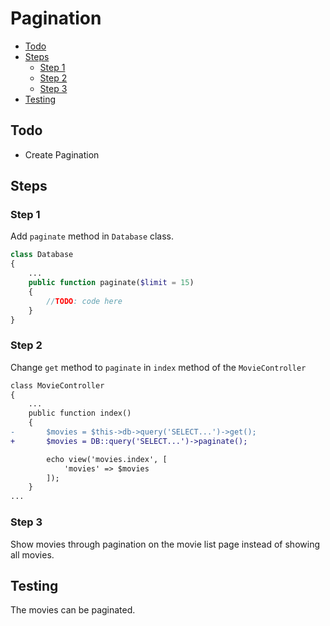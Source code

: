 # Pagination <!-- omit from toc -->

- [Todo](#todo)
- [Steps](#steps)
  - [Step 1](#step-1)
  - [Step 2](#step-2)
  - [Step 3](#step-3)
- [Testing](#testing)

## Todo

- Create Pagination

## Steps

### Step 1

Add `paginate` method in `Database` class.

```php
class Database
{
    ...
    public function paginate($limit = 15)
    {
        //TODO: code here
    }
}
```

### Step 2

Change `get` method to `paginate` in `index` method of the `MovieController`

```diff
class MovieController
{
    ...
    public function index()
    {
-       $movies = $this->db->query('SELECT...')->get();
+       $movies = DB::query('SELECT...')->paginate();

        echo view('movies.index', [
            'movies' => $movies
        ]);
    }
...
```

### Step 3

Show movies through pagination on the movie list page instead of showing all movies.

## Testing

The movies can be paginated.
